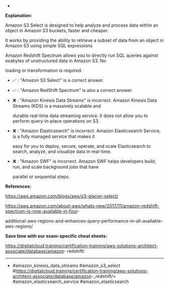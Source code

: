 *

**Explanation:**

Amazon S3 Select is designed to help analyze and process data within an object in Amazon S3 buckets, faster and cheaper.

It works by providing the ability to retrieve a subset of data from an object in Amazon S3 using simple SQL expressions

Amazon Redshift Spectrum allows you to directly run SQL queries against exabytes of unstructured data in Amazon S3. No

loading or transformation is required.

* ✅ :  "Amazon S3 Select" is a correct answer.

* ✅ :  "Amazon RedShift Spectrum" is also a correct answer.

* ❌ :  "Amazon Kinesis Data Streams" is incorrect. Amazon Kinesis Data Streams (KDS) is a massively scalable and

  durable real-time data streaming service. It does not allow you to perform query-in-place operations on S3.

* ❌ :  "Amazon Elasticsearch" is incorrect. Amazon Elasticsearch Service, is a fully managed service that makes it

  easy for you to deploy, secure, operate, and scale Elasticsearch to search, analyze, and visualize data in real-time.

* ❌ :  "Amazon SWF" is incorrect. Amazon SWF helps developers build, run, and scale background jobs that have

  parallel or sequential steps.

**References:**

<https://aws.amazon.com/blogs/aws/s3-glacier-select/>

<https://aws.amazon.com/about-aws/whats-new/2017/11/amazon-redshift-spectrum-is-now-available-in-four>-

additional-aws-regions-and-enhances-query-performance-in-all-available-aws-regions/

**Save time with our exam-specific cheat sheets:**

<https://digitalcloud.training/certification-training/aws-solutions-architect-associate/database/amazon>- redshift/

----
* #amazon_kinesis_data_streams #amazon_s3_select #<https://digitalcloud.training/certification-training/aws-solutions-architect-associate/database/amazon>-_redshift/> #amazon_elasticsearch_service #amazon_elasticsearch
